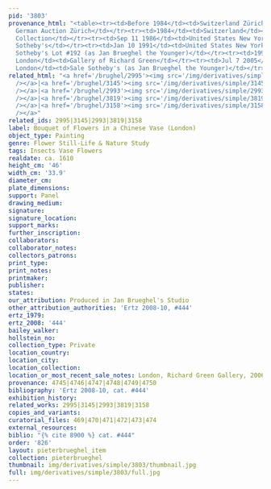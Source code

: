 ```yaml
---
pid: '3803'
provenance_html: "<table><tr><td>Before 1984</td><td>Switzerland Zürich</td><td>Sale
  German Auction Zürich</td></tr><tr><td>1984</td><td>Switzerland</td><td>Private
  Collection</td></tr><tr><td>Sep 11 1986</td><td>United States New York NY</td><td>Sale
  Sotheby's</td></tr><tr><td>Jan 10 1991</td><td>United States New York NY</td><td>Sale
  Sotheby's Lot #192 (as Jan Brueghel the Younger)</td></tr><tr><td>1991 to 1993</td><td>England
  London</td><td>Gallery of Richard Green</td></tr><tr><td>Jul 7 2005</td><td>England
  London</td><td>Sale Sotheby's (as Jan Brueghel the Younger)</td></tr></table>"
related_html: "<a href='/brughel/2995'><img src='/img/derivatives/simple/2995/thumbnail.jpg'
  /></a>|<a href='/brughel/3145'><img src='/img/derivatives/simple/3145/thumbnail.jpg'
  /></a>|<a href='/brughel/2993'><img src='/img/derivatives/simple/2993/thumbnail.jpg'
  /></a>|<a href='/brughel/3819'><img src='/img/derivatives/simple/3819/thumbnail.jpg'
  /></a>|<a href='/brughel/3158'><img src='/img/derivatives/simple/3158/thumbnail.jpg'
  /></a>"
related_ids: 2995|3145|2993|3819|3158
label: Bouquet of Flowers in a Chinese Vase (London)
object_type: Painting
genre: Flower Still-Life & Nature Study
tags: Insects Vase Flowers
realdate: ca. 1610
height_cm: '46'
width_cm: '33.9'
diameter_cm: 
plate_dimensions: 
support: Panel
drawing_medium: 
signature: 
signature_location: 
support_marks: 
further_inscription: 
collaborators: 
collaborator_notes: 
collectors_patrons: 
print_type: 
print_notes: 
printmaker: 
publisher: 
states: 
our_attribution: Produced in Jan Brueghel's Studio
other_attribution_authorities: 'Ertz 2008-10, #444'
ertz_1979: 
ertz_2008: '444'
bailey_walker: 
hollstein_no: 
collection_type: Private
location_country: 
location_city: 
location_collection: 
location_or_most_recent_sale_notes: London, Richard Green Gallery, 2006
provenance: 4745|4746|4747|4748|4749|4750
bibliography: 'Ertz 2008-10, cat. #444'
exhibition_history: 
related_works: 2995|3145|2993|3819|3158
copies_and_variants: 
curatorial_files: 469|470|471|472|473|474
external_resources: 
biblio: "{% cite 8900 %} cat. #444"
order: '826'
layout: pieterbrueghel_item
collection: pieterbrueghel
thumbnail: img/derivatives/simple/3803/thumbnail.jpg
full: img/derivatives/simple/3803/full.jpg
---
```

